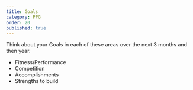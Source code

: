 ```yaml
---
title: Goals
category: PPG
order: 20
published: true
---
```

Think about your Goals in each of these areas over the next 3 months and then year.
- Fitness/Performance
- Competition
- Accomplishments
- Strengths to build
